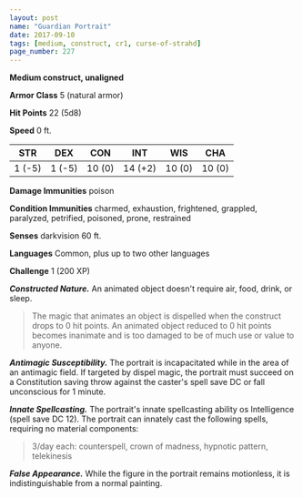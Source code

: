 ```yaml
---
layout: post
name: "Guardian Portrait"
date: 2017-09-10
tags: [medium, construct, cr1, curse-of-strahd]
page_number: 227
---
```


**Medium construct, unaligned**

**Armor Class** 5 (natural armor)

**Hit Points** 22 (5d8)

**Speed** 0 ft.

|   STR   |   DEX   |   CON   |   INT   |   WIS   |   CHA   |
|:-----:|:-----:|:-----:|:-----:|:-----:|:-----:|
| 1 (-5) | 1 (-5) | 10 (0) | 14 (+2) | 10 (0) | 10 (0) |

**Damage Immunities** poison

**Condition Immunities** charmed, exhaustion, frightened, grappled, paralyzed, petrified, poisoned, prone, restrained

**Senses** darkvision 60 ft.

**Languages** Common, plus up to two other languages

**Challenge** 1 (200 XP)

***Constructed Nature.*** An animated object doesn't require air, food, drink, or sleep.

>The magic that animates an object is dispelled when the construct drops to 0 hit points. An animated object reduced to 0 hit points becomes inanimate and is too damaged to be of much use or value to anyone.

***Antimagic Susceptibility.*** The portrait is incapacitated while in the area of an antimagic field. If targeted by dispel magic, the portrait must succeed on a Constitution saving throw against the caster's spell save DC or fall unconscious for 1 minute.

***Innate Spellcasting.*** The portrait's innate spellcasting ability os Intelligence (spell save DC 12). The portrait can innately cast the following spells, requiring no material components:

>3/day each: counterspell, crown of madness, hypnotic pattern, telekinesis

***False Appearance.*** While the figure in the portrait remains motionless, it is indistinguishable from a normal painting.

